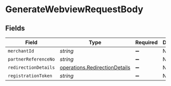 # GenerateWebviewRequestBody


## Fields

| Field                                                                          | Type                                                                           | Required                                                                       | Description                                                                    | Example                                                                        |
| ------------------------------------------------------------------------------ | ------------------------------------------------------------------------------ | ------------------------------------------------------------------------------ | ------------------------------------------------------------------------------ | ------------------------------------------------------------------------------ |
| `merchantId`                                                                   | *string*                                                                       | :heavy_minus_sign:                                                             | N/A                                                                            | AYOPOP                                                                         |
| `partnerReferenceNo`                                                           | *string*                                                                       | :heavy_minus_sign:                                                             | N/A                                                                            | 20230630A00000010000100001000231                                               |
| `redirectionDetails`                                                           | [operations.RedirectionDetails](../../models/operations/redirectiondetails.md) | :heavy_minus_sign:                                                             | N/A                                                                            |                                                                                |
| `registrationToken`                                                            | *string*                                                                       | :heavy_minus_sign:                                                             | N/A                                                                            | 1abd2523beaf46d79fe7f961af0509ce                                               |